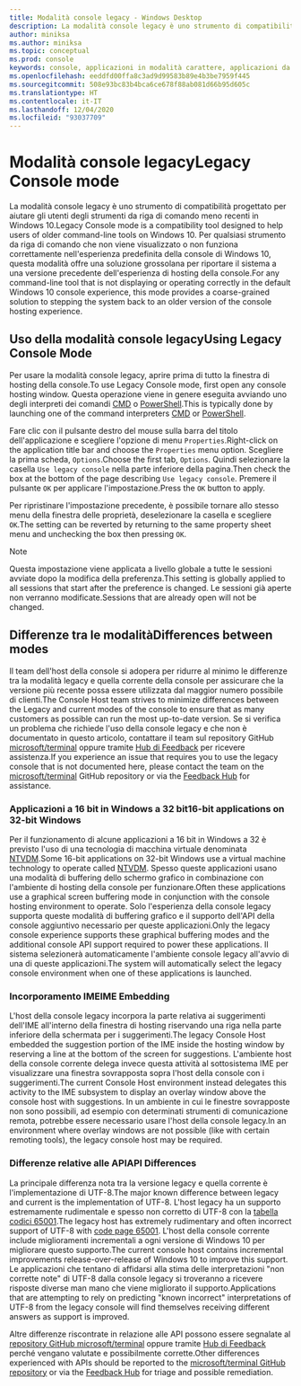 ```yaml
---
title: Modalità console legacy - Windows Desktop
description: La modalità console legacy è uno strumento di compatibilità che facilita l'esecuzione di applicazioni da riga di comando che potrebbero non funzionare con l'host della console di Windows 10
author: miniksa
ms.author: miniksa
ms.topic: conceptual
ms.prod: console
keywords: console, applicazioni in modalità carattere, applicazioni da riga di comando, applicazioni di terminale, api della console, compatibilità
ms.openlocfilehash: eeddfd00ffa8c3ad9d99583b89e4b3be7959f445
ms.sourcegitcommit: 508e93bc83b4bca6ce678f88ab081d66b95d605c
ms.translationtype: HT
ms.contentlocale: it-IT
ms.lasthandoff: 12/04/2020
ms.locfileid: "93037709"
---
```

# <a name="legacy-console-mode"></a><span data-ttu-id="6a2e3-104">Modalità console legacy</span><span class="sxs-lookup"><span data-stu-id="6a2e3-104">Legacy Console mode</span></span>

<span data-ttu-id="6a2e3-105">La modalità console legacy è uno strumento di compatibilità progettato per aiutare gli utenti degli strumenti da riga di comando meno recenti in Windows 10.</span><span class="sxs-lookup"><span data-stu-id="6a2e3-105">Legacy Console mode is a compatibility tool designed to help users of older command-line tools on Windows 10.</span></span> <span data-ttu-id="6a2e3-106">Per qualsiasi strumento da riga di comando che non viene visualizzato o non funziona correttamente nell'esperienza predefinita della console di Windows 10, questa modalità offre una soluzione grossolana per riportare il sistema a una versione precedente dell'esperienza di hosting della console.</span><span class="sxs-lookup"><span data-stu-id="6a2e3-106">For any command-line tool that is not displaying or operating correctly in the default Windows 10 console experience, this mode provides a coarse-grained solution to stepping the system back to an older version of the console hosting experience.</span></span>

## <a name="using-legacy-console-mode"></a><span data-ttu-id="6a2e3-107">Uso della modalità console legacy</span><span class="sxs-lookup"><span data-stu-id="6a2e3-107">Using Legacy Console Mode</span></span>

<span data-ttu-id="6a2e3-108">Per usare la modalità console legacy, aprire prima di tutto la finestra di hosting della console.</span><span class="sxs-lookup"><span data-stu-id="6a2e3-108">To use Legacy Console mode, first open any console hosting window.</span></span> <span data-ttu-id="6a2e3-109">Questa operazione viene in genere eseguita avviando uno degli interpreti dei comandi [CMD](https://docs.microsoft.com/windows-server/administration/windows-commands/cmd) o [PowerShell](https://docs.microsoft.com/powershell/scripting/install/installing-windows-powershell).</span><span class="sxs-lookup"><span data-stu-id="6a2e3-109">This is typically done by launching one of the command interpreters [CMD](https://docs.microsoft.com/windows-server/administration/windows-commands/cmd) or [PowerShell](https://docs.microsoft.com/powershell/scripting/install/installing-windows-powershell).</span></span>

<span data-ttu-id="6a2e3-110">Fare clic con il pulsante destro del mouse sulla barra del titolo dell'applicazione e scegliere l'opzione di menu `Properties`.</span><span class="sxs-lookup"><span data-stu-id="6a2e3-110">Right-click on the application title bar and choose the `Properties` menu option.</span></span> <span data-ttu-id="6a2e3-111">Scegliere la prima scheda, `Options`.</span><span class="sxs-lookup"><span data-stu-id="6a2e3-111">Choose the first tab, `Options`.</span></span> <span data-ttu-id="6a2e3-112">Quindi selezionare la casella `Use legacy console` nella parte inferiore della pagina.</span><span class="sxs-lookup"><span data-stu-id="6a2e3-112">Then check the box at the bottom of the page describing `Use legacy console`.</span></span> <span data-ttu-id="6a2e3-113">Premere il pulsante `OK` per applicare l'impostazione.</span><span class="sxs-lookup"><span data-stu-id="6a2e3-113">Press the `OK` button to apply.</span></span>

<span data-ttu-id="6a2e3-114">Per ripristinare l'impostazione precedente, è possibile tornare allo stesso menu della finestra delle proprietà, deselezionare la casella e scegliere `OK`.</span><span class="sxs-lookup"><span data-stu-id="6a2e3-114">The setting can be reverted by returning to the same property sheet menu and unchecking the box then pressing `OK`.</span></span>

> [!NOTE]
><span data-ttu-id="6a2e3-115">Questa impostazione viene applicata a livello globale a tutte le sessioni avviate dopo la modifica della preferenza.</span><span class="sxs-lookup"><span data-stu-id="6a2e3-115">This setting is globally applied to all sessions that start after the preference is changed.</span></span> <span data-ttu-id="6a2e3-116">Le sessioni già aperte non verranno modificate.</span><span class="sxs-lookup"><span data-stu-id="6a2e3-116">Sessions that are already open will not be changed.</span></span>

## <a name="differences-between-modes"></a><span data-ttu-id="6a2e3-117">Differenze tra le modalità</span><span class="sxs-lookup"><span data-stu-id="6a2e3-117">Differences between modes</span></span>

<span data-ttu-id="6a2e3-118">Il team dell'host della console si adopera per ridurre al minimo le differenze tra la modalità legacy e quella corrente della console per assicurare che la versione più recente possa essere utilizzata dal maggior numero possibile di clienti.</span><span class="sxs-lookup"><span data-stu-id="6a2e3-118">The Console Host team strives to minimize differences between the Legacy and current modes of the console to ensure that as many customers as possible can run the most up-to-date version.</span></span> <span data-ttu-id="6a2e3-119">Se si verifica un problema che richiede l'uso della console legacy e che non è documentato in questo articolo, contattare il team sul repository GitHub [microsoft/terminal](https://github.com/microsoft/terminal/) oppure tramite [Hub di Feedback](https://docs.microsoft.com/windows-insider/feedback-hub/feedback-hub-app) per ricevere assistenza.</span><span class="sxs-lookup"><span data-stu-id="6a2e3-119">If you experience an issue that requires you to use the legacy console that is not documented here, please contact the team on the [microsoft/terminal](https://github.com/microsoft/terminal/) GitHub repository or via the [Feedback Hub](https://docs.microsoft.com/windows-insider/feedback-hub/feedback-hub-app) for assistance.</span></span>

### <a name="16-bit-applications-on-32-bit-windows"></a><span data-ttu-id="6a2e3-120">Applicazioni a 16 bit in Windows a 32 bit</span><span class="sxs-lookup"><span data-stu-id="6a2e3-120">16-bit applications on 32-bit Windows</span></span>

<span data-ttu-id="6a2e3-121">Per il funzionamento di alcune applicazioni a 16 bit in Windows a 32 è previsto l'uso di una tecnologia di macchina virtuale denominata [NTVDM](https://docs.microsoft.com/windows/compatibility/ntvdm-and-16-bit-app-support).</span><span class="sxs-lookup"><span data-stu-id="6a2e3-121">Some 16-bit applications on 32-bit Windows use a virtual machine technology to operate called [NTVDM](https://docs.microsoft.com/windows/compatibility/ntvdm-and-16-bit-app-support).</span></span> <span data-ttu-id="6a2e3-122">Spesso queste applicazioni usano una modalità di buffering dello schermo grafico in combinazione con l'ambiente di hosting della console per funzionare.</span><span class="sxs-lookup"><span data-stu-id="6a2e3-122">Often these applications use a graphical screen buffering mode in conjunction with the console hosting environment to operate.</span></span> <span data-ttu-id="6a2e3-123">Solo l'esperienza della console legacy supporta queste modalità di buffering grafico e il supporto dell'API della console aggiuntivo necessario per queste applicazioni.</span><span class="sxs-lookup"><span data-stu-id="6a2e3-123">Only the legacy console experience supports these graphical buffering modes and the additional console API support required to power these applications.</span></span> <span data-ttu-id="6a2e3-124">Il sistema selezionerà automaticamente l'ambiente console legacy all'avvio di una di queste applicazioni.</span><span class="sxs-lookup"><span data-stu-id="6a2e3-124">The system will automatically select the legacy console environment when one of these applications is launched.</span></span>

### <a name="ime-embedding"></a><span data-ttu-id="6a2e3-125">Incorporamento IME</span><span class="sxs-lookup"><span data-stu-id="6a2e3-125">IME Embedding</span></span>

<span data-ttu-id="6a2e3-126">L'host della console legacy incorpora la parte relativa ai suggerimenti dell'IME all'interno della finestra di hosting riservando una riga nella parte inferiore della schermata per i suggerimenti.</span><span class="sxs-lookup"><span data-stu-id="6a2e3-126">The legacy Console Host embedded the suggestion portion of the IME inside the hosting window by reserving a line at the bottom of the screen for suggestions.</span></span> <span data-ttu-id="6a2e3-127">L'ambiente host della console corrente delega invece questa attività al sottosistema IME per visualizzare una finestra sovrapposta sopra l'host della console con i suggerimenti.</span><span class="sxs-lookup"><span data-stu-id="6a2e3-127">The current Console Host environment instead delegates this activity to the IME subsystem to display an overlay window above the console host with suggestions.</span></span> <span data-ttu-id="6a2e3-128">In un ambiente in cui le finestre sovrapposte non sono possibili, ad esempio con determinati strumenti di comunicazione remota, potrebbe essere necessario usare l'host della console legacy.</span><span class="sxs-lookup"><span data-stu-id="6a2e3-128">In an environment where overlay windows are not possible (like with certain remoting tools), the legacy console host may be required.</span></span>

### <a name="api-differences"></a><span data-ttu-id="6a2e3-129">Differenze relative alle API</span><span class="sxs-lookup"><span data-stu-id="6a2e3-129">API Differences</span></span>

<span data-ttu-id="6a2e3-130">La principale differenza nota tra la versione legacy e quella corrente è l'implementazione di UTF-8.</span><span class="sxs-lookup"><span data-stu-id="6a2e3-130">The major known difference between legacy and current is the implementation of UTF-8.</span></span> <span data-ttu-id="6a2e3-131">L'host legacy ha un supporto estremamente rudimentale e spesso non corretto di UTF-8 con la [tabella codici 65001](https://docs.microsoft.com/windows/win32/intl/code-pages).</span><span class="sxs-lookup"><span data-stu-id="6a2e3-131">The legacy host has extremely rudimentary and often incorrect support of UTF-8 with [code page 65001](https://docs.microsoft.com/windows/win32/intl/code-pages).</span></span> <span data-ttu-id="6a2e3-132">L'host della console corrente include miglioramenti incrementali a ogni versione di Windows 10 per migliorare questo supporto.</span><span class="sxs-lookup"><span data-stu-id="6a2e3-132">The current console host contains incremental improvements release-over-release of Windows 10 to improve this support.</span></span> <span data-ttu-id="6a2e3-133">Le applicazioni che tentano di affidarsi alla stima delle interpretazioni "non corrette note" di UTF-8 dalla console legacy si troveranno a ricevere risposte diverse man mano che viene migliorato il supporto.</span><span class="sxs-lookup"><span data-stu-id="6a2e3-133">Applications that are attempting to rely on predicting "known incorrect" interpretations of UTF-8 from the legacy console will find themselves receiving different answers as support is improved.</span></span>

<span data-ttu-id="6a2e3-134">Altre differenze riscontrate in relazione alle API possono essere segnalate al [repository GitHub microsoft/terminal](https://github.com/microsoft/terminal/) oppure tramite [Hub di Feedback](https://docs.microsoft.com/windows-insider/feedback-hub/feedback-hub-app) perché vengano valutate e possibilmente corrette.</span><span class="sxs-lookup"><span data-stu-id="6a2e3-134">Other differences experienced with APIs should be reported to the [microsoft/terminal GitHub repository](https://github.com/microsoft/terminal/) or via the [Feedback Hub](https://docs.microsoft.com/windows-insider/feedback-hub/feedback-hub-app) for triage and possible remediation.</span></span>
